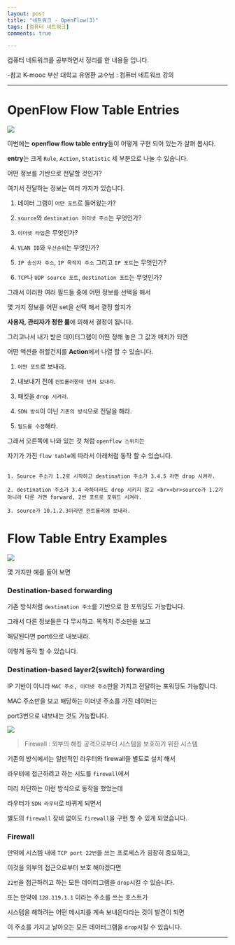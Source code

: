 ```yaml
---
layout: post
title: "네트워크 - OpenFlow(3)"
tags: [컴퓨터 네트워크]
comments: true

---
```


컴퓨터 네트워크를 공부하면서 정리를 한 내용들 입니다.

-참고 K-mooc 부산 대학교 유영환 교수님 : 컴퓨터 네트워크 강의

---

# OpenFlow Flow Table Entries 

<img src="https://raw.githubusercontent.com/junghyun100/junghyun100.github.io/master/images/2021%EB%85%84/0109/OpenFlow%20Flow%20table%20Entries.PNG">

이번에는 <strong>openflow flow table entry</strong>들이 어떻게 구현 되어 있는가 살펴 봅시다.

<strong>entry</strong>는 크게 `Rule`, `Action`, `Statistic` 세 부분으로 나눌 수 있습니다. 

어떤 정보를 기반으로 전달할 것인가? 

여기서 전달하는 정보는 여러 가지가 있습니다.

1. 데이터 그램이 `어떤 포트`로 들어왔는가?

2. `source`와 `destination 이더넷 주소`는 무엇인가?

3. `이더넷 타입`은 무엇인가?

4. `VLAN ID`와 `우선순위`는 무엇인가?

5. `IP 송신자 주소`, `IP 목적지 주소` 그리고 `IP 포트`는 무엇인가?

6. `TCP`나 `UDP source 포트`, `destination 포트`는 무엇인가?

그래서 이러한 여러 필드들 중에 어떤 정보를 선택을 해서

몇 가지 정보를 어떤 set을 선택 해서 결정 할지가 

<strong>사용자, 관리자가 정한 룰</strong>에 의해서 결정이 됩니다.

그리고나서 내가 받은 데이터그램이 어떤 정해 놓은 그 값과 매치가 되면

어떤 액션을 취할건지를 <strong>Action</strong>에서 나열 할 수 있습니다.

1. `어떤 포트`로 보내라.

2. 내보내기 전에 `컨트롤러한테 먼저 보내라`.

3. 패킷을 `drop 시켜라`.

4. `SDN 방식`이 아닌 `기존의 방식`으로 전달을 해라.

5. `필드를 수정`해라.

그래서 오른쪽에 나와 있는 것 처럼 `openflow 스위치`는 

자기가 가진 `flow table`에 따라서 아래처럼 동작 할 수 있습니다.

```

1. Source 주소가 1.2로 시작하고 destination 주소가 3.4.5 라면 drop 시켜라.

2. destination 주소가 3.4 라하더라도 drop 시키지 않고 <br><br>source가 1.2가 아니라 다른 거면 forward, 2번 포트로 포워드 시켜라.

3. source가 10.1.2.3이라면 컨트롤러에 보내라.

```

# Flow Table Entry Examples

<img src="https://raw.githubusercontent.com/junghyun100/junghyun100.github.io/master/images/2021%EB%85%84/0109/Flow%20Table%20Entry%20Examples.PNG">

몇 가지만 예를 들어 보면 

### Destination-based forwarding

기존 방식처럼 `destination 주소`를 기반으로 한 포워딩도 가능합니다.

그래서 다른 정보들은 다 무시하고. 목적지 주소만을 보고 

해당된다면 port6으로 내보내라.

이렇게 동작 할 수 있습니다.

### Destination-based layer2(switch) forwarding

IP 기반이 아니라 `MAC 주소, 이더넷 주소`만을 가지고 전달하는 포워딩도 가능합니다.

MAC 주소만을 보고 해당하는 이더넷 주소를 가진 데이터는 

port3번으로 내보내는 것도 가능합니다.

<img src="https://raw.githubusercontent.com/junghyun100/junghyun100.github.io/master/images/2021%EB%85%84/0109/Flow%20Table%20Entry%20Examples2.PNG">

> Firewall : 외부의 해킹 공격으로부터 시스템을 보호하기 위한 시스템

기존의 방식에서는 일반적인 라우터와 firewall을 별도로 설치 해서

라우터에 접근하려고 하는 시도를 `firewall`에서 

미리 차단하는 이런 방식으로 동작을 했었는데

라우터가 `SDN 라우터`로 바뀌게 되면서 

별도의 `firewall` 장비 없이도 `firewall`을 구현 할 수 있게 되었습니다.

### Firewall

만약에 시스템 내에 `TCP port 22번`을 쓰는 프로세스가 굉장히 중요하고,

이것을 외부의 접근으로부터 보호 해야겠다면

`22번`을 접근하려고 하는 모든 데이터그램을 `drop`시킬 수 있습니다.

또는 만약에 `128.119.1.1` 이라는 주소를 쓰는 호스트가 

시스템을 해하려는 어떤 메시지를 계속 보내온다라는 것이 발견이 되면

이 주소를 가지고 날아오는 모든 데이터그램을 `drop`시킬 수 있습니다.

---
